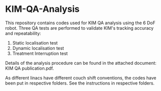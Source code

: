 # KIM-QA-Analysis
This repository contains codes used for KIM QA analysis using the 6 DoF robot. Three QA tests are performed to validate KIM's tracking accuracy and repeatability: 

1. Static localisation test
2. Dynamic localisation test
3. Treatment Interruption test

Details of the analysis procedure can be found in the attached document: KIM QA publication.pdf.

As different linacs have different couch shift conventions, the codes have been put in respective folders. See the instructions in respective folders. 
